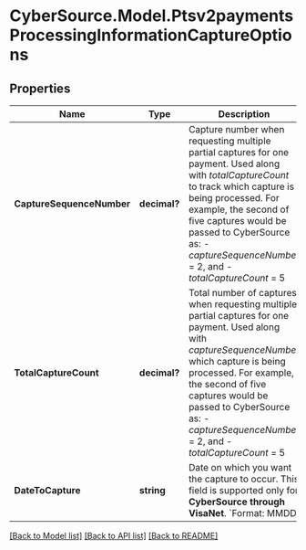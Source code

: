 # CyberSource.Model.Ptsv2paymentsProcessingInformationCaptureOptions
## Properties

Name | Type | Description | Notes
------------ | ------------- | ------------- | -------------
**CaptureSequenceNumber** | **decimal?** | Capture number when requesting multiple partial captures for one payment. Used along with _totalCaptureCount_ to track which capture is being processed.  For example, the second of five captures would be passed to CyberSource as:   - _captureSequenceNumber_ &#x3D; 2, and   - _totalCaptureCount_ &#x3D; 5  | [optional] 
**TotalCaptureCount** | **decimal?** | Total number of captures when requesting multiple partial captures for one payment. Used along with _captureSequenceNumber_ which capture is being processed.  For example, the second of five captures would be passed to CyberSource as:   - _captureSequenceNumber_ &#x3D; 2, and   - _totalCaptureCount_ &#x3D; 5  | [optional] 
**DateToCapture** | **string** | Date on which you want the capture to occur. This field is supported only for **CyberSource through VisaNet**. &#x60;Format: MMDD&#x60;  | [optional] 

[[Back to Model list]](../README.md#documentation-for-models) [[Back to API list]](../README.md#documentation-for-api-endpoints) [[Back to README]](../README.md)

